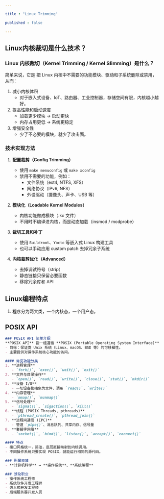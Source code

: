 ```yaml
---

title : "Linux Trimming"

published : false

---
```


## Linux内核裁切是什么技术？

### Linux 内核裁切（Kernel Trimming / Kernel Slimming）是什么？

简单来说，它是 把 Linux 内核中不需要的功能模块、驱动和子系统删除或禁用，从而：
1. 减小内核体积
    - 对于嵌入式设备、IoT、路由器、工业控制器，存储空间有限，内核越小越好。
2. 提高性能和启动速度
    - 加载更少模块 → 启动更快
    - 内存占用更低 → 系统更稳定
3. 增强安全性
    - 少了不必要的模块，就少了攻击面。

### 技术实现方法
1. **配置裁剪（Config Trimming）**
    - 使用 `make menuconfig` 或 `make xconfig`  
    - 禁用不需要的功能，例如：
        - 文件系统（ext4, NTFS, XFS）  
        - 网络协议（IPv6, NFS）  
        - 外设驱动（摄像头、声卡、USB 等）  

2. **模块化（Loadable Kernel Modules）**
    - 内核功能做成模块（.ko 文件）  
    - 不用时不编译进内核，而是动态加载（insmod / modprobe）  

3. **裁切工具和补丁**
    - 使用 `Buildroot`、`Yocto` 等嵌入式 Linux 构建工具  
    - 也可以手动应用 custom patch 去掉冗余子系统  

4. **内核裁剪优化（Advanced）**
    - 去掉调试符号（strip）  
    - 静态链接只保留必要函数  
    - 移除冗余库和 API  


## Linux编程特点

1. 程序分为两大类，一个内核态，一个用户态。


## POSIX API 

```markdown
### POSIX API 简单介绍
**POSIX API** 指一组遵循 **POSIX (Portable Operating System Interface)** 标准的系统调用和库函数。  
- 目标：保证类 Unix 系统（Linux、macOS、BSD 等）的可移植性。  
- 主要提供对操作系统核心功能的访问。

#### 常见功能分类  
1. **进程管理**  
   - `fork()`, `exec()`, `wait()`, `exit()`  
2. **文件与目录操作**  
   - `open()`, `read()`, `write()`, `close()`, `stat()`, `mkdir()`  
3. **设备 I/O**  
   - 一切设备都抽象为文件，调用 `read()`, `write()`  
4. **内存管理**  
   - `mmap()`, `munmap()`  
5. **信号处理**  
   - `signal()`, `sigaction()`, `kill()`  
6. **线程 (POSIX Threads, pthreads)**  
   - `pthread_create()`, `pthread_join()`  
7. **进程间通信 (IPC)**  
   - 管道 `pipe()`、消息队列、共享内存、信号量  
8. **套接字网络**  
   - `socket()`, `bind()`, `listen()`, `accept()`, `connect()`  

#### 特点  
- 接口风格统一，简洁，底层直接映射到内核调用。  
- 不同操作系统只要实现 POSIX，就能运行相同的源代码。  

### 所属领域  
- **计算机科学** → **操作系统**、**系统编程**  

### 涉及职业  
- 操作系统工程师  
- 系统软件开发工程师  
- 嵌入式开发工程师  
- 后端服务器开发人员  
```